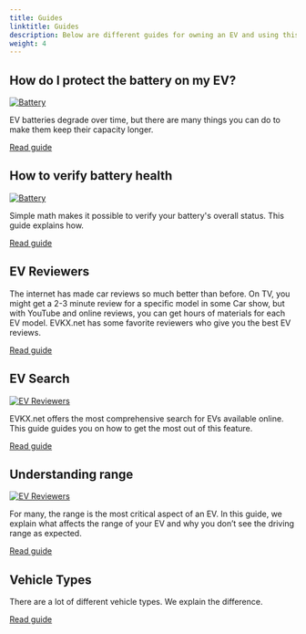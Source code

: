 ```yaml
---
title: Guides
linktitle: Guides
description: Below are different guides for owning an EV and using this site.
weight: 4
---
```

<!-- markdownlint-disable MD033 -->


## How do I protect the battery on my EV?

<a href="protectingbattery">
    <img src="https://media.evkx.net/multimedia/technology/battery/cell/bladebattery_st.jpg" alt="Battery" title="Battery" class="img-fluid">
</a>

EV batteries degrade over time, but there are many things you can do to make them keep their capacity longer.

[Read guide](protectingbattery)

## How to verify battery health

<a href="checkingbatteryhealth">
    <img src="https://media.evkx.net/multimedia/guides/checkingbatteryhealth/graph1_st.jpg" alt="Battery" title="Battery" class="img-fluid">
</a>

Simple math makes it possible to verify your battery's overall status. This guide explains how.

[Read guide](checkingbatteryhealth)


## EV Reviewers




The internet has made car reviews so much better than before. On TV, you might get a 2-3 minute review for a specific model in some Car show, but with YouTube and online reviews, you can get hours of materials for each EV model. EVKX.net has some favorite reviewers who give you the best EV reviews.

[Read guide](evreviewers)

## EV Search

<a href="evsearch">
    <img src="https://media.evkx.net/multimedia/guides/evsearch/search_1_st.jpg" alt="EV Reviewers" title="EV Reviewers" class="img-fluid">
</a>


EVKX.net offers the most comprehensive search for EVs available online. This guide guides you on how to get the most out of this feature.

[Read guide](evsearch)

## Understanding range
<a href="evsearch">
    <img src="https://media.evkx.net/multimedia/guides/understandingrange/aerodynamicdrag_st.png" alt="EV Reviewers" title="EV Reviewers" class="img-fluid">
</a>



For many, the range is the most critical aspect of an EV. In this guide, we explain what affects the range of your EV and why you don’t see the driving range as expected.

[Read guide](understandingrange)

## Vehicle Types

There are a lot of different vehicle types. We explain the difference.

[Read guide](vehicletypes)